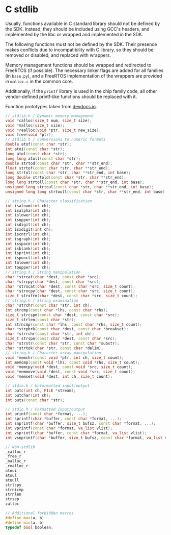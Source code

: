 # C stdlib

Usually, functions available in C standard library should not be defined by the SDK. Instead, they should be included using GCC's headers, and implemented by the libc or wrapped and implemented in the SDK.

The following functions must not be defined by the SDK. Their presence makes conflicts due to incompatibility with C library, so they should be removed or disabled, and replaced with wrappers.

Memory management functions should be wrapped and redirected to FreeRTOS (if possible). The necessary linker flags are added for all families (in `base.py`), and a FreeRTOS implementation of the wrappers are provided in `malloc.c` in the common core.

Additionally, if the `printf` library is used in the chip family code, all other vendor-defined printf-like functions should be replaced with it.

Function prototypes taken from [devdocs.io](https://devdocs.io/c/).

```cpp
// stdlib.h / Dynamic memory management
void *calloc(size_t num, size_t size);
void *malloc(size_t size);
void *realloc(void *ptr, size_t new_size);
void free(void *ptr);
// stdlib.h / Conversions to numeric formats
double atof(const char *str);
int atoi(const char *str);
long atol(const char *str);
long long atoll(const char *str);
double strtod(const char *str, char **str_end);
float strtof(const char *str, char **str_end);
long strtol(const char *str, char **str_end, int base);
long double strtold(const char *str, char **str_end);
long long strtoll(const char *str, char **str_end, int base);
unsigned long strtoul(const char *str, char **str_end, int base);
unsigned long long strtoull(const char *str, char **str_end, int base);

// string.h / Character classification
int isalnum(int ch);
int isalpha(int ch);
int islower(int ch);
int isupper(int ch);
int isdigit(int ch);
int isxdigit(int ch);
int iscntrl(int ch);
int isgraph(int ch);
int isspace(int ch);
int isblank(int ch);
int isprint(int ch);
int ispunct(int ch);
int tolower(int ch);
int toupper(int ch);
// string.h / String manipulation
char *strcat(char *dest, const char *src);
char *strcpy(char *dest, const char *src);
char *strncat(char *dest, const char *src, size_t count);
char *strncpy(char *dest, const char *src, size_t count);
size_t strxfrm(char *dest, const char *src, size_t count);
// string.h / String examination
char *strchr(const char *str, int ch);
int strcmp(const char *lhs, const char *rhs);
size_t strcspn(const char *dest, const char *src);
size_t strlen(const char *str);
int strncmp(const char *lhs, const char *rhs, size_t count);
char *strpbrk(const char *dest, const char *breakset);
char *strrchr(const char *str, int ch);
size_t strspn(const char *dest, const char *src);
char *strstr(const char *str, const char *substr);
char *strtok(char *str, const char *delim);
// string.h / Character array manipulation
void *memchr(const void *ptr, int ch, size_t count);
int memcmp(const void *lhs, const void *rhs, size_t count);
void *memcpy(void *dest, const void *src, size_t count);
void *memmove(void *dest, const void *src, size_t count);
void *memset(void *dest, int ch, size_t count);

// stdio.h / Unformatted input/output
int putc(int ch, FILE *stream);
int putchar(int ch);
int puts(const char *str);

// stdio.h / Formatted input/output
int printf(const char *format, ...);
int sprintf(char *buffer, const char *format, ...);
int snprintf(char *buffer, size_t bufsz, const char *format, ...);
int vprintf(const char *format, va_list vlist);
int vsprintf(char *buffer, const char *format, va_list vlist);
int vsnprintf(char *buffer, size_t bufsz, const char *format, va_list vlist);

// Non-stdlib
_calloc_r
_free_r
_malloc_r
_realloc_r
atoui
atoul
atoull
strlcpy
strnicmp
strnlen
strsep
zalloc

// Additional forbidden macros
#define max(a, b)
#define min(a, b)
typedef bool boolean;
```
